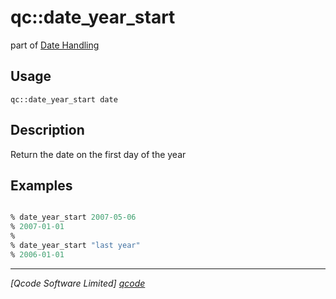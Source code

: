 qc::date_year_start
===================

part of [Date Handling](../qc/wiki/DateHandling)

Usage
-----
`qc::date_year_start date`

Description
-----------
Return the date on the first day of the year

Examples
--------
```tcl

% date_year_start 2007-05-06
% 2007-01-01
%
% date_year_start "last year"
% 2006-01-01

```

----------------------------------
*[Qcode Software Limited] [qcode]*

[qcode]: http://www.qcode.co.uk "Qcode Software"